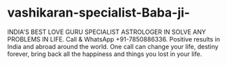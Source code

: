 # vashikaran-specialist-Baba-ji-
INDIA'S BEST LOVE GURU SPECIALIST ASTROLOGER IN SOLVE ANY PROBLEMS IN LIFE. Call &amp; WhatsApp +91-7850886336. Positive results in India and abroad around the world. One call can change your life, destiny forever, bring back all the happiness and things you lost in your life. 
